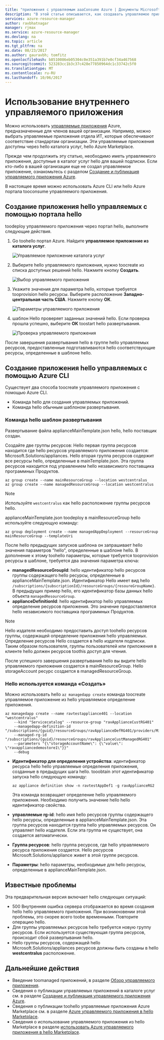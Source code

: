 ```yaml
---
title: "приложения с управляемым aaaConsume Azure | Документы Microsoft"
description: "В этой статье описывается, как создавать управляемое приложение Azure с помощью опубликованных файлов."
services: azure-resource-manager
author: ravbhatnagar
manager: rjmax
ms.service: azure-resource-manager
ms.devlang: na
ms.topic: article
ms.tgt_pltfrm: na
ms.date: 08/23/2017
ms.author: gauravbh; tomfitz
ms.openlocfilehash: b8510086eb05304c0e351a391b7e0cf34a467568
ms.sourcegitcommit: 523283cc1b3c37c428e77850964dc1c33742c5f0
ms.translationtype: MT
ms.contentlocale: ru-RU
ms.lasthandoff: 10/06/2017
---
```

# <a name="consume-an-internal-managed-application"></a>Использование внутреннего управляемого приложения

Можно использовать [управляемые приложения](managed-application-overview.md) Azure, предназначенные для членов вашей организации. Например, можно выбрать управляемые приложения отдела ИТ, которые обеспечивают соответствие стандартам организации. Эти управляемые приложения доступны через hello каталога услуг, hello Azure Marketplace.

Прежде чем продолжить эту статью, необходимо иметь управляемого приложения, доступные в каталог услуг hello для вашей подписки. Если кто-либо в вашей организации еще не создал управляемое приложение, ознакомьтесь с разделом [Создание и публикация управляемого приложения Azure](managed-application-publishing.md).

В настоящее время можно использовать Azure CLI или hello Azure портала tooconsume управляемого приложения.

## <a name="create-hello-managed-application-by-using-hello-portal"></a>Создание приложения hello управляемых с помощью портала hello

toodeploy управляемого приложения через портал hello, выполните следующие действия.

1. Go toohello портал Azure. Найдите **управляемое приложение из каталога услуг**.

   ![Управляемое приложение каталога услуг](./media/managed-application-consumption/create-service-catalog-managed-application.png)

1. Выберите hello управляемого приложения, нужно toocreate из списка доступных решений hello. Нажмите кнопку **Создать**.

   ![Выбор управляемого приложения](./media/managed-application-consumption/select-offer.png)

1. Укажите значения для параметра hello, которые требуется tooprovision hello ресурсы. Выберите расположение **Западно-центральная часть США**. Нажмите кнопку **ОК**.

   ![Параметры управляемого приложения](./media/managed-application-consumption/input-parameters.png)

1. шаблон Hello проверяет заданных значений hello. Если проверка прошла успешно, выберите **ОК** toostart hello развертывания.

   ![Проверка управляемого приложения](./media/managed-application-consumption/validation.png)

После завершения развертывания hello в группе hello управляемых ресурсов, предоставленные подготавливаются hello соответствующие ресурсы, определенные в шаблоне hello.

## <a name="create-hello-managed-application-by-using-azure-cli"></a>Создание приложения hello управляемых с помощью Azure CLI

Существует два способа toocreate управляемого приложения с помощью Azure CLI.

* Команда hello для создания управляемых приложений.
* Команда hello обычным шаблоном развертывания.

### <a name="use-hello-template-deployment-command"></a>Команда hello шаблон развертывания

Развертывание файла applianceMainTemplate.json hello, hello поставщик создан.

Создайте две группы ресурсов: Hello первая группа ресурсов находится где hello ресурсов управляемого приложения создается: Microsoft.Solutions/appliances. Hello вторая группа ресурсов содержит все ресурсы hello, определенные в mainTemplate.json. Эта группа ресурсов находится под управлением hello независимого поставщика программных Продуктов.

```azurecli
az group create --name mainResourceGroup --location westcentralus
az group create --name managedResourceGroup --location westcentralus
```

> [!NOTE]
> Используйте `westcentralus` как hello расположение группы ресурсов hello.
>

applianceMainTemplate.json toodeploy в mainResourceGroup hello используйте следующую команду:

```azurecli
az group deployment create --name managedAppDeployment --resourceGroup mainResourceGroup --templateUri
```

После hello предыдущих запусков шаблона он запрашивает hello значения параметров "hello", определенные в шаблоне hello. В дополнение к этому toohello параметры, которые требуется tooprovision ресурсы в шаблоне, требуется два значения параметра ключа:

- **managedResourceGroupId**: hello идентификатор hello ресурсов группы содержащего hello ресурсы, определенные в applianceMainTemplate.json. Идентификатор Hello имеет вид hello `/subscriptions/{subscriptionId}/resourceGroups/{resoureGroupName}`. В предыдущих пример hello, его идентификатор базы данных hello объекта `managedResourceGroup`.
- **applianceDefinitionId**: hello идентификатор hello управляемых определение ресурсов приложения. Это значение предоставляется hello независимого поставщика программных Продуктов.

> [!NOTE]
> Hello издателя необходимо предоставить доступ toohello ресурсов группы, содержащей определение приложения hello управляемых. Определение ресурсов Hello создается в hello издателя подписки. Таким образом пользователя, группы пользователей или приложения в клиенте hello должен ресурсов toothis доступ для чтения.

После успешного завершения развертывания hello вы видите hello управляемого приложения создается в mainResourceGroup. Hello storageAccount ресурс создается в managedResourceGroup.

### <a name="use-hello-create-command"></a>Hello используется команда «Создать»

Можно использовать hello `az managedapp create` команда toocreate управляемое приложение из hello управляемое определение приложения.

```azurecli
az managedapp create --name ravtestappliance401 --location "westcentralus"
    --kind "Servicecatalog" --resource-group "ravApplianceCustRG401"
    --managedapp-definition-id "/subscriptions/{guid}/resourceGroups/ravApplianceDefRG401/providers/Microsoft.Solutions/applianceDefinitions/ravtestAppDef401"
    --managed-rg-id "/subscriptions/{guid}/resourceGroups/ravApplianceCustManagedRG401"
    --parameters "{\"storageAccountName\": {\"value\": \"ravappliancedemostore1\"}}"
    --debug
```

* **Идентификатор для определения устройства**: идентификатор ресурса hello hello управляемые определения приложения, созданные в предыдущих шага hello. tooobtain этот идентификатор запуска hello следующую команду:

  ```azurecli
  az appliance definition show -n ravtestAppDef1 -g ravApplianceRG2
  ```

  Эта команда возвращает определение hello управляемого приложения. Необходимо получить значение hello hello идентификатор свойства.

* **управляемые rg-id**: hello имя hello ресурсов группы содержащего hello ресурсы, определенные в applianceMainTemplate.json. Эта группа ресурсов находится группа hello управляемых ресурсов. Он управляет hello издателя. Если эта группа не существует, она создается автоматически.
* **Группа ресурсов**: hello группа ресурсов, где hello управляемого ресурса приложения создается. Hello ресурсов Microsoft.Solutions/appliance живет в этой группе ресурсов.
* **Параметры**: hello параметры, необходимые для hello ресурсы, определенные в applianceMainTemplate.json.

## <a name="known-issues"></a>Известные проблемы

Эта предварительная версия включает hello следующих ситуаций:

* 500 Внутренняя ошибка сервера отображается во время создания hello hello управляемого приложения. При возникновении этой проблемы, это скорее всего toobe временными. Повторите операцию hello.
* Для группы управляемых ресурсов hello требуется новую группу ресурсов. Если используется существующая группа ресурсов, происходит сбой развертывания hello.
* Hello группы ресурсов, содержащей hello Microsoft.Solutions/appliances ресурсов должны быть созданы в hello **westcentralus** расположение.

## <a name="next-steps"></a>Дальнейшие действия

* Введение toomanaged приложений, в разделе [Обзор управляемого приложения](managed-application-overview.md).
* Сведения о публикации управляемых приложений в каталоге услуг см. в разделе [Создание и публикация управляемого приложения Azure](managed-application-publishing.md).
* Сведения о публикации toohello управляемые приложения Azure Marketplace см. в разделе [Azure управляемого приложения в hello Marketplace](managed-application-author-marketplace.md).
* Сведения о использование управляемого приложения из hello Marketplace в разделе [использовать Azure управляемого приложения в hello Marketplace](managed-application-consume-marketplace.md).
